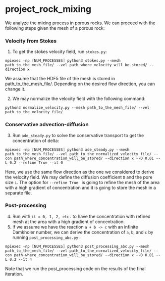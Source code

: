 # project_rock_mixing
We analyze the mixing process in porous rocks. We can proceed with the following steps given the mesh of a porous rock:

### Velocity from Stokes
1. To get the stokes velocity field, run ```stokes.py```:
```
mpiexec -np [NUM_PROCESSES] python3 stokes.py --mesh path_to_the_mesh_file/ --vel path_where_velocity_will_be_stored/ --direction x 
```
We assume that the HDF5 file of the mesh is stored in path_to_the_mesh_file/. Depending on the desired flow direction, you can change it.

2. We may normalize the velocity field with the following command:
```
python3 normalize_velocity.py --mesh path_to_the_mesh_file/ --vel path_to_the_velocity_file/
```

### Conservative advection-diffusion
3. Run ```ade_steady.py``` to solve the conservative transport to get the concentration of delta:
```
mpiexec -np [NUM_PROCESSES] python3 ade_steady.py --mesh path_to_the_mesh_file/ --vel path_to_the_normalized_velocity_file/ --con path_where_concentration_will_be_stored/ --direction x --D 0.01 --L 0.2 --refine True --it 0
```
Here, we use the same flow direction as the one we considered to derive the velocity field. We may define the diffusion coefficient ```D``` and the pore size ```L```. The option for ```--refine True ``` is going to refine the mesh of the area with a high gradient of concentration and it is going to store the mesh in a separate file.

### Post-processing
4. Run with ```it = 0, 1, 2, etc.``` to have the concentration with refined mesh at the area with a high gradient of concentration.
5. If we assume we have the reaction ```a + b -> c``` with an infinite Damkholer number, we can derive the concentration of ```a```, ```b```, and ```c``` by running ```post_processing_abc.py``` :
```
mpiexec -np [NUM_PROCESSES] python3 post_processing_abc.py --mesh path_to_the_mesh_file/ --vel path_to_the_normalized_velocity_file/ --con path_where_concentration_will_be_stored/ --direction x --D 0.01 --L 0.2 --it 4
```
Note that we run the post_processing code on the results of the final iteration.
